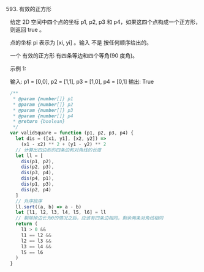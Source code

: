593. 有效的正方形

给定 2D 空间中四个点的坐标 p1, p2, p3 和 p4，如果这四个点构成一个正方形，则返回 true 。

点的坐标 pi 表示为 [xi, yi] 。输入 不是 按任何顺序给出的。

一个 有效的正方形 有四条等边和四个等角(90 度角)。

示例 1:

输入: p1 = [0,0], p2 = [1,1], p3 = [1,0], p4 = [0,1]
输出: True

```js
/**
 * @param {number[]} p1
 * @param {number[]} p2
 * @param {number[]} p3
 * @param {number[]} p4
 * @return {boolean}
 */
var validSquare = function (p1, p2, p3, p4) {
  let dis = ([x1, y1], [x2, y2]) =>
    (x1 - x2) ** 2 + (y1 - y2) ** 2
  // 计算出四边形的四条边和对角线的长度
  let ll = [
    dis(p1, p2),
    dis(p2, p3),
    dis(p3, p4),
    dis(p4, p1),
    dis(p1, p3),
    dis(p2, p4)
  ]
  // 升序排序
  ll.sort((a, b) => a - b)
  let [l1, l2, l3, l4, l5, l6] = ll
  // 剔除掉边长为0的情况之后，应该有四条边相同，剩余两条对角线相同
  return (
    l1 > 0 &&
    l1 == l2 &&
    l2 == l3 &&
    l3 == l4 &&
    l5 == l6
  )
}
```
